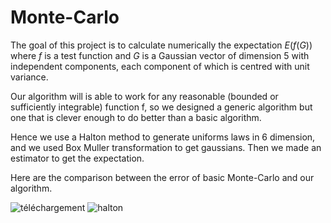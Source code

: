 # Monte-Carlo

The goal of this project is to calculate numerically the expectation $E(f(G))$ where $f$ is a test function and $G$ is a Gaussian vector of dimension 5 with independent components, each component of which is centred with unit variance. 

Our algorithm will is able to work for any reasonable (bounded or sufficiently integrable) function f, so we designed a generic algorithm but one that is clever enough to do better than a basic algorithm.

Hence we use a Halton method to generate uniforms laws in 6 dimension, and we used Box Muller transformation to get gaussians. Then we made an estimator to get the expectation.

Here are the comparison between the error of basic Monte-Carlo and our algorithm.

![téléchargement](https://user-images.githubusercontent.com/80846462/174439115-7499b7dc-07d3-464c-bb43-03e32c5b6305.png)
![halton](https://user-images.githubusercontent.com/80846462/174439117-ac0a16e3-d663-4894-a8b8-a521ae246f6c.png)
